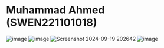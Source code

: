 # Muhammad Ahmed (SWEN221101018)
![image](https://github.com/user-attachments/assets/b829956f-216f-48f7-8acd-afd4e187d29b)
![image](https://github.com/user-attachments/assets/73a0d9d0-74fc-4d37-bea7-cbcccdcc414d)
![Screenshot 2024-09-19 202642](https://github.com/user-attachments/assets/d9821245-85ba-4b83-b2e3-a80768d8e06f)
![image](https://github.com/user-attachments/assets/dbc4c826-e996-4294-a7bc-d5339e1e9ee2)

